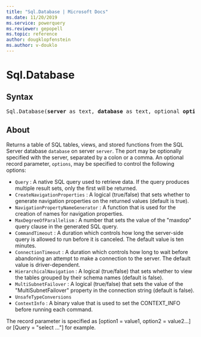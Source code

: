 ```yaml
---
title: "Sql.Database | Microsoft Docs"
ms.date: 11/20/2019
ms.service: powerquery
ms.reviewer: gepopell
ms.topic: reference
author: dougklopfenstein
ms.author: v-douklo
---
```

# Sql.Database

## Syntax

<pre>
Sql.Database(<b>server</b> as text, <b>database</b> as text, optional <b>options</b> as nullable record) as table
</pre>

## About

Returns a table of SQL tables, views, and stored functions from the SQL Server database <code>database</code> on server <code>server</code>. The port may be optionally specified with the server, separated by a colon or a comma. An optional record parameter, <code>options</code>, may be specified to control the following options: 

<ul> <li><code>Query</code> : A native SQL query used to retrieve data. If the query produces multiple result sets, only the first will be returned.</li> <li><code>CreateNavigationProperties</code> : A logical (true/false) that sets whether to generate navigation properties on the returned values (default is true).</li> <li><code>NavigationPropertyNameGenerator</code> : A function that is used for the creation of names for navigation properties.</li> <li><code>MaxDegreeOfParallelism</code> : A number that sets the value of the &quot;maxdop&quot; query clause in the generated SQL query.</li> <li><code>CommandTimeout</code> : A duration which controls how long the server-side query is allowed to run before it is canceled. The default value is ten minutes.</li> <li><code>ConnectionTimeout</code> : A duration which controls how long to wait before abandoning an attempt to make a connection to the server. The default value is driver-dependent.</li> <li><code>HierarchicalNavigation</code> : A logical (true/false) that sets whether to view the tables grouped by their schema names (default is false).</li> <li><code>MultiSubnetFailover</code> : A logical (true/false) that sets the value of the &quot;MultiSubnetFailover&quot; property in the connection string (default is false).</li> <li><code>UnsafeTypeConversions</code></li> <li><code>ContextInfo</code> : A binary value that is used to set the CONTEXT_INFO before running each command.</li> </ul> 

The record parameter is specified as [option1 = value1, option2 = value2...] or [Query = "select ..."] for example. 

